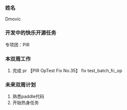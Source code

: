 ### 姓名

Dmovic

### 开发中的快乐开源任务

专项团：PIR

### 本双周工作

1. 完成 pr 【PIR OpTest Fix No.35】 fix test_batch_fc_op

### 未来双周计划

1. 熟悉paddle代码
2. 开始热身任务
